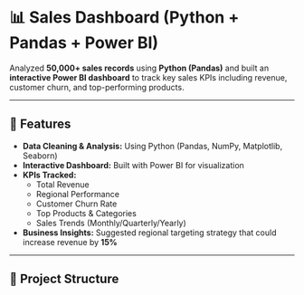 # 📊 Sales Dashboard (Python + Pandas + Power BI)

Analyzed **50,000+ sales records** using **Python (Pandas)** and built an **interactive Power BI dashboard** to track key sales KPIs including revenue, customer churn, and top-performing products.

---

## 🚀 Features
- **Data Cleaning & Analysis:** Using Python (Pandas, NumPy, Matplotlib, Seaborn)
- **Interactive Dashboard:** Built with Power BI for visualization
- **KPIs Tracked:**
  - Total Revenue
  - Regional Performance
  - Customer Churn Rate
  - Top Products & Categories
  - Sales Trends (Monthly/Quarterly/Yearly)
- **Business Insights:** Suggested regional targeting strategy that could increase revenue by **15%**

---

## 📂 Project Structure
